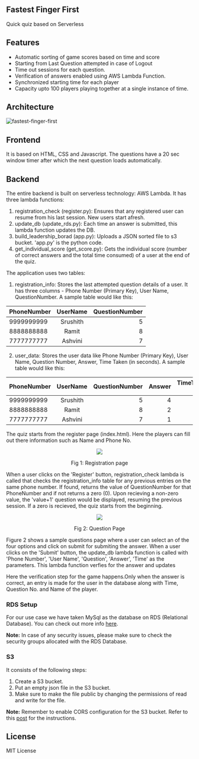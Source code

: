 ## Fastest Finger First 

Quick quiz based on Serverless

## Features

* Automatic sorting of game scores based on time and score
* Starting from Last Question attempted in case of Logout
* Time out sessions for each question.
* Verification of answers enabled using AWS Lambda Function. 
* Synchronized starting time for each player
* Capacity upto 100 players playing together at a single instance of time.

## Architecture

![fastest-finger-first](https://user-images.githubusercontent.com/8342133/31328546-6f49ea64-acf3-11e7-9408-b066368cb979.png)

## Frontend

It is based on HTML, CSS and Javascript. The questions have a 20 sec window timer after which the next question loads automatically.

## Backend

The entire backend is built on serverless technology: AWS Lambda. It has three lambda functions:
1. registration_check (register.py): Ensures that any registered user can resume from his last session. New users start afresh.
2. update_db (update_rds.py): Each time an answer is submitted, this lambda function updates the DB. 
3. build_leadership_borad (app.py): Uploads a JSON sorted file to s3 bucket. 'app.py' is the python code.
4. get_individual_score (get_score.py): Gets the individual score (number of correct answers and the total time consumed) of a user at the end of the quiz. 

The application uses two tables: 
1. registration_info: Stores the last attempted question details of a user. It has three columns - Phone Number (Primary Key), User Name, QuestionNumber. A sample table would like this:

|   PhoneNumber  |  UserName  | QuestionNumber |
|----------------|:----------:|---------------:|
|   9999999999   |  Srushith  |       5        |
|   8888888888   |  Ramit     |       8        |
|   7777777777   |  Ashvini   |       7        |


2. user_data: Stores the user data like Phone Number (Primary Key), User Name, Question Number, Answer, Time Taken (in seconds). A sample table would like this:


|  PhoneNumber   |  UserName  | QuestionNumber | Answer | TimeTaken (s) |
|----------------|:----------:|---------------:|-------:|--------------:|
|   9999999999   |  Srushith  |       5        |   4    |      15       |
|   8888888888   |  Ramit     |       8        |   2    |       8       |
|   7777777777   |  Ashvini   |       7        |   1    |      11       |


The quiz starts from the register page (index.html). Here the players can fill out there information such as Name and Phone No.

<div align="center"><img src ="https://user-images.githubusercontent.com/23396903/31439175-deaa76d8-aea8-11e7-811a-527b9f5e4d29.PNG" /></div>
<div align="center"><p>Fig 1: Registration page</p></div>

When a user clicks on the 'Register' button, registration_check lambda is called that checks the registration_info table for any previous entries on the same phone number. If found, returns the value of QuestionNumber for that PhoneNumber and if not returns a zero (0). 
Upon recieving a non-zero value, the 'value+1' question would be displayed, resuming the previous session. If a zero is recieved, the quiz starts from the beginning. 

<div align="center"><img src ="https://user-images.githubusercontent.com/23396903/31440343-346b6f1a-aead-11e7-910f-17a41e9cb09e.PNG" /></div>
<div align="center"><p>Fig 2: Question Page</p></div>


Figure 2 shows a sample questions page where a user can select an of the four options and click on submit for submiting the answer. When a user clicks on the 'Submit' button, the update_db lambda function is called with 'Phone Number', 'User Name', 'Question', 'Answer', 'Time' as the parameters. This lambda function verfies for the answer and updates 

Here the verification step for the game happens.Only when the answer is correct, an entry is made for the user in the database along with Time, Question No. and Name of the player.

### RDS Setup

For our use case we have taken MySql as the database on RDS (Relational Database). You can check out more info [here](http://docs.aws.amazon.com/AmazonRDS/latest/UserGuide/CHAP_MySQL.html). 

**Note:** In case of any security issues, please make sure to check the security groups allocated with the RDS Database.

### S3

It consists of the following steps:

1. Create a S3 bucket.
2. Put an empty json file in the S3 bucket.
3. Make sure to make the file public by changing the permissions of read and write for the file.

**Note:** Remember to enable CORS configuration for the S3 bucket. Refer to this <a href =  "http://docs.aws.amazon.com/AmazonS3/latest/user-guide/add-cors-configuration.html">post</a> for the instructions. 

## License

MIT License
